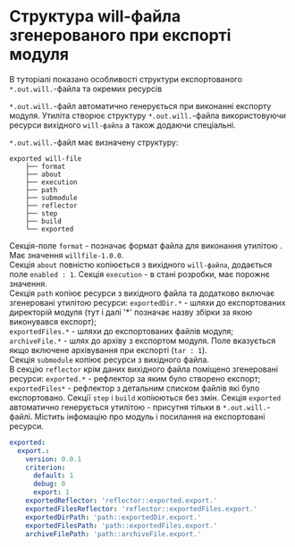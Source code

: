 # Структура will-файла згенерованого при експорті модуля

В туторіалі показано особливості структури експортованого `*.out.will.`-файла та окремих ресурсів

`*.out.will.`-файл автоматично генерується при виконанні експорту модуля. Утиліта створює структуру `*.out.will.`-файла використовуючи ресурси вихідного `will-файла` а також додаючи спеціальні.  

`*.out.will.`-файл має визначену структуру:  

```
exported will-file
    ├── format
    ├── about
    ├── execution
    ├── path
    ├── submodule
    ├── reflector
    ├── step
    ├── build
    └── exported

```

Секція-поле `format` - позначає формат файла для виконання утилітою . Має значення `willfile-1.0.0`.  
Секція `about` повністю копіюється з вихідного `will-файла`, додається поле `enabled : 1`.
Секція `execution` - в стані розробки, має порожнє значення.  
Секція `path` копіює ресурси з вихідного файла та додатково включає згенеровані утилітою ресурси: `exportedDir.*` - шляхи до експортованих директорій модуля (тут і далі '\*' позначає назву збірки за якою виконувався експорт);  
`exportedFiles.*` - шляхи до експортованих файлів модуля;  
`archiveFile.*` - шлях до архіву з експортом модуля. Поле вказується якщо включене архівування при експорті (`tar : 1`).  
Секція `submodule` копіює ресурси з вихідного файла.  
В секцію `reflector` крім даних вихідного файла поміщено згенеровані ресурси:
`exported.*` - рефлектор за яким було створено експорт;  
`exportedFiles*` - рефлектор з детальним списком файлів які було експортовано.
Секції `step` i `build` копіюються без змін.
Секція `exported` автоматично генерується утилітою - присутня тільки в `*.out.will.`-файлі. Містить інфомацію про модуль і посилання на експортовані ресурси.

```yaml
exported:
  export.:
    version: 0.0.1
    criterion:
      default: 1
      debug: 0
      export: 1
    exportedReflector: 'reflector::exported.export.'
    exportedFilesReflector: 'reflector::exportedFiles.export.'
    exportedDirPath: 'path::exportedDir.export.'
    exportedFilesPath: 'path::exportedFiles.export.'
    archiveFilePath: 'path::archiveFile.export.'

```
